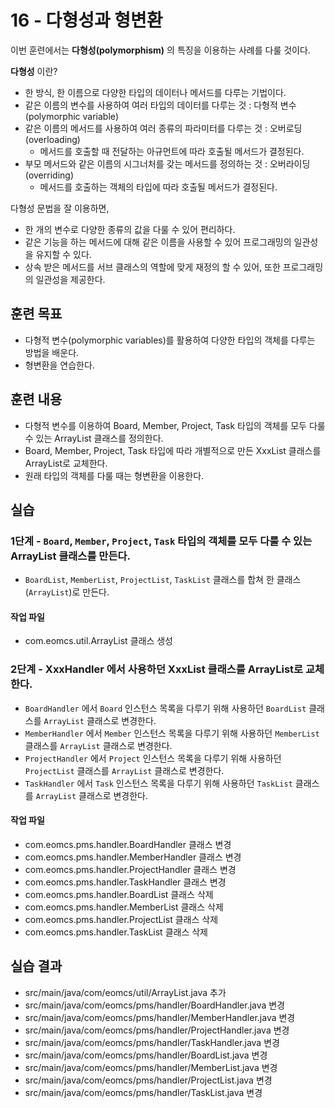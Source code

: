 # 16 - 다형성과 형변환

이번 훈련에서는 **다형성(polymorphism)** 의 특징을 이용하는 사례를 다룰 것이다.

**다형성** 이란?
- 한 방식, 한 이름으로 다양한 타입의 데이터나 메서드를 다루는 기법이다.
- 같은 이름의 변수를 사용하여 여러 타입의 데이터를 다루는 것 : 다형적 변수(polymorphic variable) 
- 같은 이름의 메서드를 사용하여 여러 종류의 파라미터를 다루는 것 : 오버로딩(overloading)
  - 메서드를 호출할 때 전달하는 아규먼트에 따라 호출될 메서드가 결정된다.
- 부모 메서드와 같은 이름의 시그너처를 갖는 메서드를 정의하는 것 : 오버라이딩(overriding)
  - 메서드를 호출하는 객체의 타입에 따라 호출될 메서드가 결정된다.

다형성 문법을 잘 이용하면, 
- 한 개의 변수로 다양한 종류의 값을 다룰 수 있어 편리하다.
- 같은 기능을 하는 메서드에 대해 같은 이름을 사용할 수 있어 프로그래밍의 일관성을 유지할 수 있다.
- 상속 받은 메서드를 서브 클래스의 역할에 맞게 재정의 할 수 있어, 또한 프로그래밍의 일관성을 제공한다.

## 훈련 목표

- 다형적 변수(polymorphic variables)를 활용하여 다양한 타입의 객체를 다루는 방법을 배운다.
- 형변환을 연습한다.

## 훈련 내용

- 다형적 변수를 이용하여 Board, Member, Project, Task 타입의 객체를 모두 다룰 수 있는 ArrayList 클래스를 정의한다. 
- Board, Member, Project, Task 타입에 따라 개별적으로 만든 XxxList 클래스를 ArrayList로 교체한다.
- 원래 타입의 객체를 다룰 때는 형변환을 이용한다. 


## 실습

### 1단계 - `Board`, `Member`, `Project`, `Task` 타입의 객체를 모두 다룰 수 있는 ArrayList 클래스를 만든다.

- `BoardList`, `MemberList`, `ProjectList`, `TaskList` 클래스를 합쳐 한 클래스(`ArrayList`)로 만든다.

#### 작업 파일

- com.eomcs.util.ArrayList 클래스 생성

### 2단계 - XxxHandler 에서 사용하던 XxxList 클래스를 ArrayList로 교체한다.

- `BoardHandler` 에서 `Board` 인스턴스 목록을 다루기 위해 사용하던 `BoardList` 클래스를 `ArrayList` 클래스로 변경한다. 
- `MemberHandler` 에서 `Member` 인스턴스 목록을 다루기 위해 사용하던 `MemberList` 클래스를 `ArrayList` 클래스로 변경한다. 
- `ProjectHandler` 에서 `Project` 인스턴스 목록을 다루기 위해 사용하던 `ProjectList` 클래스를 `ArrayList` 클래스로 변경한다. 
- `TaskHandler` 에서 `Task` 인스턴스 목록을 다루기 위해 사용하던 `TaskList` 클래스를 `ArrayList` 클래스로 변경한다. 
  
#### 작업 파일

- com.eomcs.pms.handler.BoardHandler 클래스 변경
- com.eomcs.pms.handler.MemberHandler 클래스 변경
- com.eomcs.pms.handler.ProjectHandler 클래스 변경
- com.eomcs.pms.handler.TaskHandler 클래스 변경
- com.eomcs.pms.handler.BoardList 클래스 삭제
- com.eomcs.pms.handler.MemberList 클래스 삭제
- com.eomcs.pms.handler.ProjectList 클래스 삭제
- com.eomcs.pms.handler.TaskList 클래스 삭제


## 실습 결과

- src/main/java/com/eomcs/util/ArrayList.java 추가
- src/main/java/com/eomcs/pms/handler/BoardHandler.java 변경
- src/main/java/com/eomcs/pms/handler/MemberHandler.java 변경
- src/main/java/com/eomcs/pms/handler/ProjectHandler.java 변경
- src/main/java/com/eomcs/pms/handler/TaskHandler.java 변경
- src/main/java/com/eomcs/pms/handler/BoardList.java 변경
- src/main/java/com/eomcs/pms/handler/MemberList.java 변경
- src/main/java/com/eomcs/pms/handler/ProjectList.java 변경
- src/main/java/com/eomcs/pms/handler/TaskList.java 변경
